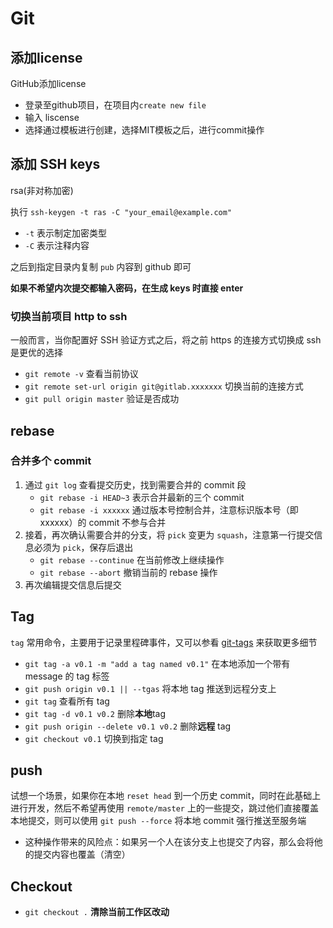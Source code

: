 # Git


## 添加license

GitHub添加license

- 登录至github项目，在项目内`create new file`
- 输入 liscense
- 选择通过模板进行创建，选择MIT模板之后，进行commit操作



## 添加 SSH keys

rsa(非对称加密)

执行 `ssh-keygen -t ras -C "your_email@example.com"`

- `-t` 表示制定加密类型
- `-C` 表示注释内容

之后到指定目录内复制 `pub` 内容到 github 即可

**如果不希望内次提交都输入密码，在生成 keys 时直接 enter**

### 切换当前项目 http to ssh

一般而言，当你配置好 SSH 验证方式之后，将之前 https 的连接方式切换成 ssh 是更优的选择

- `git remote -v` 查看当前协议
- `git remote set-url origin git@gitlab.xxxxxxx` 切换当前的连接方式
- `git pull origin master` 验证是否成功





## rebase

### 合并多个 commit

1. 通过 `git log` 查看提交历史，找到需要合并的 commit 段
	- `git rebase -i HEAD~3` 表示合并最新的三个 commit
	- `git rebase -i xxxxxx` 通过版本号控制合并，注意标识版本号（即 xxxxxx）的 commit 不参与合并
2. 接着，再次确认需要合并的分支，将 `pick` 变更为 `squash`，注意第一行提交信息必须为 `pick`，保存后退出
	- `git rebase --continue` 在当前修改上继续操作
	- `git rebase --abort` 撤销当前的 rebase 操作
3. 再次编辑提交信息后提交



## Tag

`tag` 常用命令，主要用于记录里程碑事件，又可以参看 [git-tags](https://git-scm.com/book/en/v2/Git-Basics-Tagging) 来获取更多细节

- `git tag -a v0.1 -m "add a tag named v0.1"` 在本地添加一个带有 message 的 tag 标签
- `git push origin v0.1 || --tgas` 将本地 tag 推送到远程分支上
- `git tag` 查看所有 tag
- `git tag -d v0.1 v0.2` 删除**本地**tag
- `git push origin --delete v0.1 v0.2` 删除**远程** tag
- `git checkout v0.1` 切换到指定 tag



## push

试想一个场景，如果你在本地 `reset head` 到一个历史 commit，同时在此基础上进行开发，然后不希望再使用 `remote/master` 上的一些提交，跳过他们直接覆盖本地提交，则可以使用 `git push --force` 将本地 commit 强行推送至服务端

- 这种操作带来的风险点：如果另一个人在该分支上也提交了内容，那么会将他的提交内容也覆盖（清空）



## Checkout

- `git checkout .` **清除当前工作区改动**


